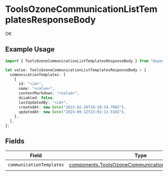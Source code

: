 # ToolsOzoneCommunicationListTemplatesResponseBody

OK

## Example Usage

```typescript
import { ToolsOzoneCommunicationListTemplatesResponseBody } from "@speakeasy-api/bluesky/models/operations";

let value: ToolsOzoneCommunicationListTemplatesResponseBody = {
  communicationTemplates: [
    {
      id: "<id>",
      name: "<value>",
      contentMarkdown: "<value>",
      disabled: false,
      lastUpdatedBy: "<id>",
      createdAt: new Date("2023-02-20T10:10:34.700Z"),
      updatedAt: new Date("2023-09-12T23:01:13.510Z"),
    },
  ],
};
```

## Fields

| Field                                                                                                                      | Type                                                                                                                       | Required                                                                                                                   | Description                                                                                                                |
| -------------------------------------------------------------------------------------------------------------------------- | -------------------------------------------------------------------------------------------------------------------------- | -------------------------------------------------------------------------------------------------------------------------- | -------------------------------------------------------------------------------------------------------------------------- |
| `communicationTemplates`                                                                                                   | [components.ToolsOzoneCommunicationDefsTemplateView](../../models/components/toolsozonecommunicationdefstemplateview.md)[] | :heavy_check_mark:                                                                                                         | N/A                                                                                                                        |